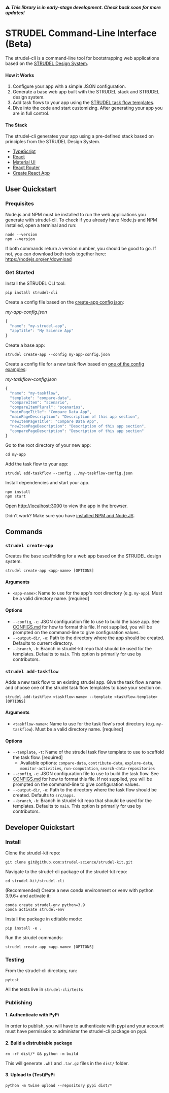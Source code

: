 :warning: ***This library is in early-stage development. Check back soon for more updates!***

# STRUDEL Command-Line Interface (Beta)

The strudel-cli is a command-line tool for bootstrapping web applications based on the [STRUDEL Design System](https://strudel.science/). 

#### How it Works

1. Configure your app with a simple JSON configuration.
2. Generate a base web app built with the STRUDEL stack and STRUDEL design system.
3. Add task flows to your app using the [STRUDEL task flow templates](https://strudel.science/design-system/task-flows/overview/).
4. Dive into the code and start customizing. After generating your app you are in full control.

#### The Stack

The strudel-cli generates your app using a pre-defined stack based on principles from the STRUDEL Design System.

- [TypeScript](https://www.typescriptlang.org/)
- [React](https://react.dev/)
- [Material UI](https://mui.com/material-ui/getting-started/)
- [React Router](https://reactrouter.com/en/main)
- [Create React App](https://create-react-app.dev/)

## User Quickstart

### Prequisites

Node.js and NPM must be installed to run the web applications you generate with strudel-cli. To check if you already have Node.js and NPM installed, open a terminal and run:

```
node --version
npm --version
```

If both commands return a version number, you should be good to go. If not, you can download both tools together here: https://nodejs.org/en/download

### Get Started

Install the STRUDEL CLI tool:

```
pip install strudel-cli
```

Create a config file based on the [create-app config json](https://github.com/strudel-science/strudel-kit/blob/main/strudel-cli/CONFIGS.md#create-app-config-file):

_my-app-config.json_
```js
{
  "name": "my-strudel-app",
  "appTitle": "My Science App"
}
```

Create a base app:

```
strudel create-app --config my-app-config.json
```

Create a config file for a new task flow based on [one of the config examples](https://github.com/strudel-science/strudel-kit/blob/main/strudel-cli/CONFIGS.md#compare-data):

_my-taskflow-config.json_
```js
{
  "name": "my-taskflow",
  "template": "compare-data",
  "compareItem": "scenario",
  "compareItemPlural": "scenarios",
  "mainPageTitle": "Compare Data App",
  "mainPageDescription": "Description of this app section",
  "newItemPageTitle": "Compare Data App",
  "newItemPageDescription": "Description of this app section",
  "comparePageDescription": "Description of this app section"
}
```

Go to the root directory of your new app:

```
cd my-app
```

Add the task flow to your app:

```
strudel add-taskflow --config ../my-taskflow-config.json
```

Install dependencies and start your app.

```
npm install
npm start
```

Open [http://localhost:3000](http://localhost:3000) to view the app in the browser.

Didn't work? Make sure you have [installed NPM and Node.JS](https://nodejs.org/en/download).

## Commands

### `strudel create-app`

Creates the base scaffolding for a web app based on the STRUDEL design system.

```
strudel create-app <app-name> [OPTIONS]
```

#### Arguments

- `<app-name>`: Name to use for the app's root directory (e.g. `my-app`). Must be a valid directory name. [required]

#### Options

- `--config`, `-c`: JSON configuration file to use to build the base app. See [CONFIGS.md](https://github.com/strudel-science/strudel-kit/blob/main/strudel-cli/CONFIGS.md) for how to format this file. If not supplied, you will be prompted on the command-line to give configuration values.
- `--output-dir`, `-o`: Path to the directory where the app should be created. Defaults to current directory.
- `--branch`, `-b`: Branch in strudel-kit repo that should be used for the templates. Defaults to `main`. This option is primarily for use by contributors.

### `strudel add-taskflow`

Adds a new task flow to an existing strudel app. Give the task flow a name and choose one of the strudel task flow templates to base your section on.

```
strudel add-taskflow <taskflow-name> --template <taskflow-template> [OPTIONS]
```

#### Arguments

- `<taskflow-name>`: Name to use for the task flow's root directory (e.g. `my-taskflow`). Must be a valid directory name. [required]

#### Options

- `--template`, `-t`: Name of the strudel task flow template to use to scaffold the task flow. [required]
  - Available options: `compare-data`, `contribute-data`, `explore-data`, `monitor-activities`, `run-computation`, `search-data-repositories`
-  `--config`, `-c`: JSON configuration file to use to build the task flow. See [CONFIGS.md](https://github.com/strudel-science/strudel-kit/blob/main/strudel-cli/CONFIGS.md) for how to format this file. If not supplied, you will be prompted on the command-line to give configuration values.
- `--output-dir`, `-o`: Path to the directory where the task flow should be created. Defaults to `src/apps`.
- `--branch`, `-b`: Branch in strudel-kit repo that should be used for the templates. Defaults to `main`. This option is primarily for use by contributors.

## Developer Quickstart

### Install

Clone the strudel-kit repo:

```
git clone git@github.com:strudel-science/strudel-kit.git
```

Navigate to the strudel-cli package of the strudel-kit repo:

```
cd strudel-kit/strudel-cli
```

(Recommended) Create a new conda environment or venv with python 3.9.6+ and activate it:

```
conda create strudel-env python=3.9
conda activate strudel-env
```

Install the package in editable mode:

```
pip install -e .
```

Run the strudel commands:

```
strudel create-app <app-name> [OPTIONS]
```

### Testing

From the strudel-cli directory, run:

```
pytest
```

All the tests live in `strudel-cli/tests`

### Publishing

#### 1. Authenticate with PyPi

In order to publish, you will have to authenticate with pypi and your account must have permission to administer the strudel-cli package on pypi.

#### 2. Build a distrubtable package

```
rm -rf dist/* && python -m build
```

This will generate `.whl` and `.tar.gz` files in the `dist/` folder.

#### 3. Upload to (Test)PyPi

```
python -m twine upload --repository pypi dist/*
```
